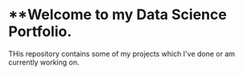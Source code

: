 # **Welcome to my Data Science Portfolio. 

THis repository contains some of my projects which I've done or am currently working on.

